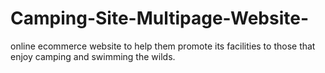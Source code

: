 # Camping-Site-Multipage-Website-
online ecommerce website to help them promote its facilities to those that enjoy camping and swimming the wilds. 
